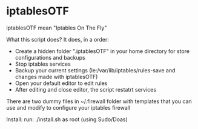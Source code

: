 # iptablesOTF
iptablesOTF mean "Iptables On The Fly"


What this script does?
It does, in a order:
 * Create a hidden folder ".iptablesOTF" in your home directory for store configurations and backups
 * Stop iptables services
 * Backup your current settings (Ie:/var/lib/iptables/rules-save and changes made with iptablesOTF)
 * Open your default editor to edit rules
 * After editing and close editor, the script restatrt services 

There are two dummy files in ~/.firewall folder with templates that you can use and modify  to configure your iptables firewall


Install:
run: ./install.sh as root (using Sudo/Doas)
